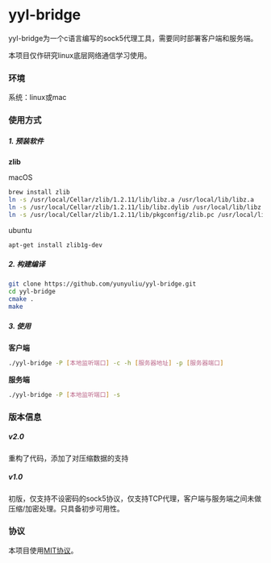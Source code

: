 # yyl-bridge

yyl-bridge为一个c语言编写的sock5代理工具，需要同时部署客户端和服务端。

本项目仅作研究linux底层网络通信学习使用。

### 环境

系统：linux或mac

### 使用方式

##### 1. 预装软件

**zlib**

macOS

```bash
brew install zlib
ln -s /usr/local/Cellar/zlib/1.2.11/lib/libz.a /usr/local/lib/libz.a
ln -s /usr/local/Cellar/zlib/1.2.11/lib/libz.dylib /usr/local/lib/libz.dylib
ln -s /usr/local/Cellar/zlib/1.2.11/lib/pkgconfig/zlib.pc /usr/local/lib/pkgconfig/zlib.pc
```

ubuntu

```bash
apt-get install zlib1g-dev
```

##### 2. 构建编译

```bash
git clone https://github.com/yunyuliu/yyl-bridge.git
cd yyl-bridge
cmake .
make
```

##### 3. 使用

**客户端**

```bash
./yyl-bridge -P [本地监听端口] -c -h [服务器地址] -p [服务器端口]
```

**服务端**

```bash
./yyl-bridge -P [本地监听端口] -s
```

### 版本信息

##### v2.0

重构了代码，添加了对压缩数据的支持

##### v1.0

初版，仅支持不设密码的sock5协议，仅支持TCP代理，客户端与服务端之间未做压缩/加密处理。只具备初步可用性。

### 协议

本项目使用[MIT协议](https://github.com/yunyuliu/yyl-bridge/blob/master/LICENSE)。